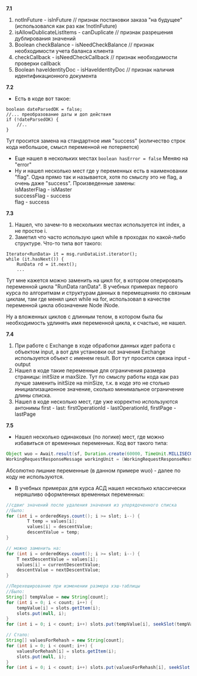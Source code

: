 **7.1**
1. notInFuture - isInFuture // признак постановки заказа "на будущее" (использовался как раз как !notInFuture)
2. isAllowDublicateListItems - canDuplicate // признак разрешения дублирования значений
3. Boolean checkBalance - isNeedCheckBalance // признак необходимости учета баланса клиента
4. checkCallback - isNeedCheckCallback // признак необходимости проверки callback
5. Boolean haveIdentityDoc - isHaveIdentityDoc // признак наличия идентификационного документа

**7.2**  
* Есть в коде вот такое:
```
boolean dateParsedOK = false;
//... преобразование даты и доп действия
if (!dateParsedOK) {
    //..
}
```
Тут просится замена на стандартное имя "success" (количество строк кода небольшое, смысл переменной не потеряется)
* Еще нашел в нескольких местах
```boolean hasError = false``` Меняю на "error"
* Ну и нашел несколько мест где у переменных есть в наименовании "flag". Одна прямо так и называется, хотя по смыслу это не flag, а очень даже "success". Произведенные замены:  
isMasterFlag - isMaster  
successFlag - success  
flag - success  

**7.3**
1. Нашел, что зачем-то в нескольких местах используется int index, а не простое i.
2. Заметил что часто использую цикл while в проходах по какой-либо структуре. Что-то типа вот такого:
```
Iterator<RunData> it = msg.runDataList.iterator();
while (it.hasNext()) {
    RunData rd = it.next();
    ...
```
Тут мне кажется можно заменить на цикл for, в котором оперировать переменной цикла "RunData ranData". 
В учебных примерах первого курса по алгоритмам и структурам данных в перемещениях по связным циклам, там где менял цикл while на for, использовал в качестве переменной цикла обозначение Node iNode. 

Ну а вложенных циклов с длинным телом, в котором была бы необходимость удлинять имя переменной цикла, к счастью, не нашел.

**7.4**   
1. При работе с Exchange в ходе обработки данных идет работа с объектом input, а вот для установки out значения Exchange используется объект с именем result. 
Вот тут просится связка input - output  
2. Нашел в коде такие переменные для ограничения размера страницы: initSize и maxSize.
Тут по смыслу работы кода как раз лучше заменить initSize на minSize, т.к. в коде это не столько инициализационное значение, сколько минимальное ограничение длины списка.
3. Нашел в коде несколько мест, где уже корректно используются антонимы first - last: 
firstOperationId - lastOperationId, firstPage - lastPage

**7.5**
* Нашел несколько одинаковых (по логике) мест, где можно избавиться от временных переменных. Код вот такого типа:
```java
Object wuo = Await.result(sf, Duration.create(60000, TimeUnit.MILLISECONDS));
WorkingRequestResponseMessage workingUnit = (WorkingRequestResponseMessage) wuo;
```
Абсолютно лишние переменные (в данном примере wuo) - далее по коду не используются.
* В учебных примерах для курса АСД нашел несколько классически неряшливо оформленных временных переменных:
```java
//сдвиг значений после удаления значения из упорядоченного списка
//Было:
for (int i = orderedKeys.count(); i >= slot; i--) {
        T temp = values[i];
        values[i] = descentValue;
        descentValue = temp;
}

// можно заменить на:
for (int i = orderedKeys.count(); i >= slot; i--) {
    T nextDescentValue = values[i];
    values[i] = currentDescentValue;
    descentValue = nextDescentValue;
}
```
```java
//Перехеширование при изменении размера хэш-таблицы
//Было:
String[] tempValue = new String[count];
for (int i = 0; i < count; i++) {
    tempValue[i] = slots.getItem(i);
    slots.put(null, i);
}
for (int i = 0; i < count; i++) slots.put(tempValue[i], seekSlot(tempValue[i]));

// Стало:
String[] valuesForRehash = new String[count];
for (int i = 0; i < count; i++) {
    valuesForRehash[i] = slots.getItem(i);
    slots.put(null, i);
}
for (int i = 0; i < count; i++) slots.put(valuesForRehash[i], seekSlot(valuesForRehash[i]));
```
